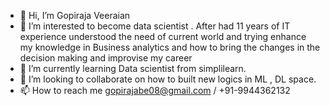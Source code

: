 - 👋 Hi, I’m Gopiraja Veeraian
- 👀 I’m interested to become data scientist . After had 11 years of IT experience understood the need of current world and trying enhance my knowledge in Business analytics and how to bring the changes in the decision making and improvise my career
- 🌱 I’m currently learning Data scientist from simplilearn. 
- 💞️ I’m looking to collaborate on how to built new logics in ML , DL space.
- 📫 How to reach me gopirajabe08@gmail.com / +91-9944362132

<!---
gopirajabe08/gopirajabe08 is a ✨ special ✨ repository because its `README.md` (this file) appears on your GitHub profile.
You can click the Preview link to take a look at your changes.
--->
